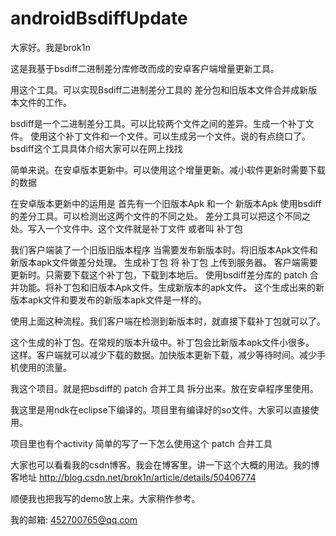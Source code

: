 # androidBsdiffUpdate

大家好。我是brok1n

这是我基于bsdiff二进制差分库修改而成的安卓客户端增量更新工具。

用这个工具。可以实现Bsdiff二进制差分工具的 差分包和旧版本文件合并成新版本文件的工作。

bsdiff是一个二进制差分工具。可以比较两个文件之间的差异。生成一个补丁文件。
使用这个补丁文件和一个文件。可以生成另一个文件。说的有点绕口了。 
bsdiff这个工具具体介绍大家可以在网上找找

简单来说。在安卓版本更新中。可以使用这个增量更新。减小软件更新时需要下载的数据

在安卓版本更新中的运用是
首先有一个旧版本Apk 和一个 新版本Apk 使用bsdiff的差分工具。可以检测出这两个文件的不同之处。
差分工具可以把这个不同之处。写入一个文件中。这个文件就是补丁文件 或者叫 补丁包

我们客户端装了一个旧版旧版本程序 当需要发布新版本时。将旧版本Apk文件和新版本apk文件做差分处理。
生成补丁包  将 补丁包 上传到服务器。 客户端需要更新时。只需要下载这个补丁包，下载到本地后。
使用bsdiff差分库的 patch 合并功能。将补丁包和旧版本Apk文件。生成新版本的apk文件。
这个生成出来的新版本apk文件和要发布的新版本apk文件是一样的。

使用上面这种流程。我们客户端在检测到新版本时，就直接下载补丁包就可以了。

这个生成的补丁包。在常规的版本升级中。补丁包会比新版本apk文件小很多。 
这样。客户端就可以减少下载的数据。加快版本更新下载，减少等待时间。减少手机使用的流量。

我这个项目。就是把bsdiff的 patch 合并工具 拆分出来。放在安卓程序里使用。

我这里是用ndk在eclipse下编译的。项目里有编译好的so文件。大家可以直接使用。

项目里也有个activity 简单的写了一下怎么使用这个 patch 合并工具 

大家也可以看看我的csdn博客。我会在博客里。讲一下这个大概的用法。我的博客地址
http://blog.csdn.net/brok1n/article/details/50406774

顺便我也把我写的demo放上来。大家稍作参考。

我的邮箱: 452700765@qq.com




